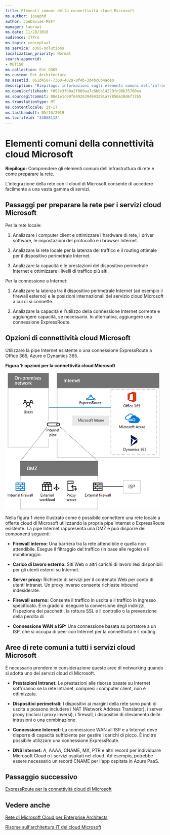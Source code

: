 ```yaml
---
title: Elementi comuni della connettività cloud Microsoft
ms.author: josephd
author: JoeDavies-MSFT
manager: laurawi
ms.date: 11/28/2018
audience: ITPro
ms.topic: conceptual
ms.service: o365-solutions
localization_priority: Normal
search.appverid:
- MET150
ms.collection: Ent_O365
ms.custom: Ent_Architecture
ms.assetid: 061d4507-7360-4029-8f4b-3d4bc6b4ade0
description: "Riepilogo: informazioni sugli elementi comuni dell'infrastruttura di rete e su come preparare la rete."
ms.openlocfilehash: f092e3fb0a2f009aa7c6bbb14229fe98b35700ea
ms.sourcegitcommit: 08e1e1c09f64926394043291a77856620d6f72b5
ms.translationtype: MT
ms.contentlocale: it-IT
ms.lasthandoff: 05/15/2019
ms.locfileid: "34068112"
---
```

# <a name="common-elements-of-microsoft-cloud-connectivity"></a>Elementi comuni della connettività cloud Microsoft

 **Riepilogo:** Comprendere gli elementi comuni dell'infrastruttura di rete e come preparare la rete.
  
L'integrazione della rete con il cloud di Microsoft consente di accedere facilmente a una vasta gamma di servizi.
  
## <a name="steps-to-prepare-your-network-for-microsoft-cloud-services"></a>Passaggi per preparare la rete per i servizi cloud Microsoft
<a name="steps"> </a>

Per la rete locale:
  
1. Analizzare i computer client e ottimizzare l'hardware di rete, i driver software, le impostazioni del protocollo e i browser Internet.
    
2. Analizzare la rete locale per la latenza del traffico e il routing ottimale per il dispositivo perimetrale Internet.
    
3. Analizzare la capacità e le prestazioni del dispositivo perimetrale Internet e ottimizzare i livelli di traffico più alti.
    
Per la connessione a Internet:
  
1. Analizzare la latenza tra il dispositivo perimetrale Internet (ad esempio il firewall esterno) e le posizioni internazionali del servizio cloud Microsoft a cui ci si connette.
    
2. Analizzare la capacità e l'utilizzo della connessione Internet corrente e aggiungere capacità, se necessario. In alternativa, aggiungere una connessione ExpressRoute.
    
## <a name="microsoft-cloud-connectivity-options"></a>Opzioni di connettività cloud Microsoft
<a name="steps"> </a>

Utilizzare la pipe Internet esistente o una connessione ExpressRoute a Office 365, Azure e Dynamics 365.
  
**Figura 1: opzioni per la connettività cloud Microsoft**

![Figura 1: opzioni per la connettività cloud Microsoft](media/Network-Poster/CommonElements.png)

  
Nella figura 1 viene illustrato come è possibile connettere una rete locale a offerte cloud di Microsoft utilizzando la propria pipe Internet o ExpressRoute esistente. La pipe Internet rappresenta una DMZ e può disporre dei componenti seguenti:
  
- **Firewall interno:** Una barriera tra la rete attendibile e quella non attendibile. Esegue il filtraggio del traffico (in base alle regole) e il monitoraggio.
    
- **Carico di lavoro esterno:** Siti Web o altri carichi di lavoro resi disponibili per gli utenti esterni su Internet.
    
- **Server proxy:** Richieste di servizi per il contenuto Web per conto di utenti Intranet. Un proxy inverso consente richieste inbound indesiderate.
    
- **Firewall esterno:** Consente il traffico in uscita e il traffico in ingresso specificato. È in grado di eseguire la conversione degli indirizzi, l'ispezione dei pacchetti, la rottura SSL e il controllo o la prevenzione della perdita di
    
- **Connessione WAN a ISP:** Una connessione basata su portatore a un ISP, che si occupa di peer con Internet per la connettività e il routing.
    
## <a name="areas-of-networking-common-to-all-microsoft-cloud-services"></a>Aree di rete comuni a tutti i servizi cloud Microsoft
<a name="steps"> </a>

È necessario prendere in considerazione queste aree di networking quando si adotta uno dei servizi cloud di Microsoft.
  
- **Prestazioni Intranet:** Le prestazioni alle risorse basate su Internet soffriranno se la rete Intranet, compresi i computer client, non è ottimizzata.
    
- **Dispositivi perimetrali:** I dispositivi ai margini della rete sono punti di uscita e possono includere i NAT (Network Address Translator), i server proxy (inclusi i proxy inversi), i firewall, i dispositivi di rilevamento delle intrusioni o una combinazione.
    
- **Connessione Internet:** La connessione WAN all'ISP e a Internet deve disporre di capacità sufficiente per gestire i carichi di picco. È inoltre possibile utilizzare una connessione ExpressRoute.
    
- **DNS Internet:** A, AAAA, CNAME, MX, PTR e altri record per individuare Microsoft Cloud o i servizi ospitati nel cloud. Ad esempio, potrebbe essere necessario un record CNAME per l'app ospitata in Azure PaaS.
    

## <a name="next-step"></a>Passaggio successivo

[ExpressRoute per la connettività cloud di Microsoft](expressroute-for-microsoft-cloud-connectivity.md)

## <a name="see-also"></a>Vedere anche

<a name="steps"> </a>

[Rete di Microsoft Cloud per Enterprise Architects](microsoft-cloud-networking-for-enterprise-architects.md)
  
[Risorse sull'architettura IT del cloud Microsoft](microsoft-cloud-it-architecture-resources.md)


